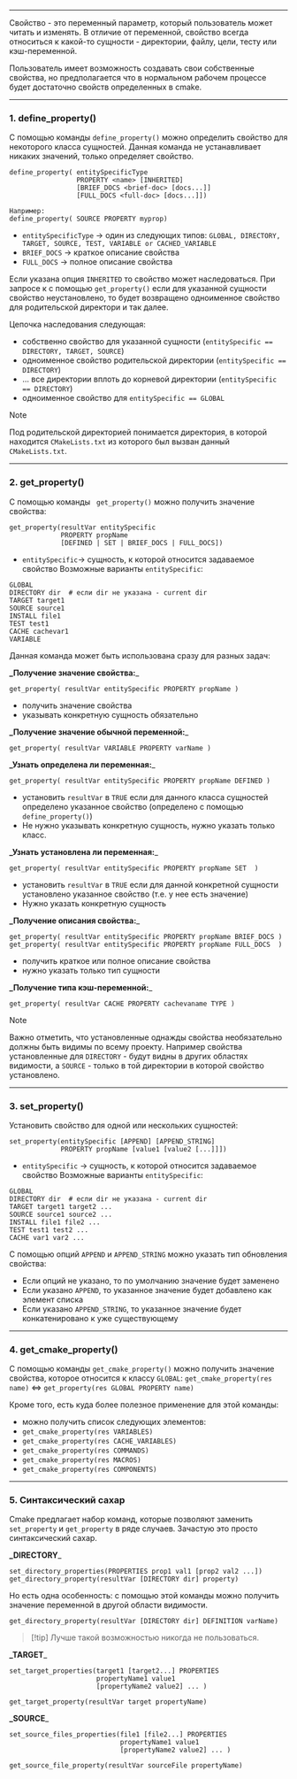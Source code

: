 ___
Свойство - это переменный параметр, который пользователь может читать и изменять. В отличие от переменной, свойство всегда относиться к какой-то сущности - директории, файлу, цели, тесту или кэш-переменной.

Пользователь имеет возможность создавать свои собственные свойства, но предполагается что в нормальном рабочем процессе будет достаточно свойств определенных в cmake.
___
### 1. define_property()

С помощью команды `define_property()` можно определить свойство для некоторого класса сущностей. Данная команда не устанавливает никаких значений, только определяет свойство.
```
define_property( entitySpecificType
                 PROPERTY <name> [INHERITED]
                 [BRIEF_DOCS <brief-doc> [docs...]]
                 [FULL_DOCS <full-doc> [docs...]])

Например:
define_property( SOURCE PROPERTY myprop)
```
- `entitySpecificType` -> один из следующих типов: `GLOBAL, DIRECTORY, TARGET, SOURCE, TEST, VARIABLE or CACHED_VARIABLE`
- `BRIEF_DOCS` -> краткое описание свойства
- `FULL_DOCS` -> полное описание свойства

Если указана опция `INHERITED` то свойство может наследоваться. При запросе к c помощью `get_property()` если для указанной сущности свойство неустановлено, то будет возвращено одноименное свойство для родительской директори и так далее.

Цепочка наследования следующая:
- собственно свойство для указанной сущности (`entitySpecific == DIRECTORY, TARGET, SOURCE`)
- одноименное свойство родительской директории (`entitySpecific == DIRECTORY`)
- ... все директории вплоть до корневой директории (`entitySpecific == DIRECTORY`)
- одноименное свойство для `entitySpecific == GLOBAL`

>[!note]
>Под родительской директорией понимается директория, в которой находится `CMakeLists.txt` из которого был вызван данный `CMakeLists.txt`.

___
### 2. get_property()

С помощью команды ` get_property()` можно получить значение свойства:
```
get_property(resultVar entitySpecific
		     PROPERTY propName
			 [DEFINED | SET | BRIEF_DOCS | FULL_DOCS])
```
- `entitySpecific`-> сущность, к которой относится задаваемое свойство
Возможные варианты `entitySpecific`:
```
GLOBAL
DIRECTORY dir  # если dir не указана - current dir
TARGET target1
SOURCE source1
INSTALL file1
TEST test1
CACHE cachevar1
VARIABLE
```
Данная команда может быть использована сразу для разныx задач:

**_Получение значение свойства:**_
```
get_property( resultVar entitySpecific PROPERTY propName )
```
- получить значение свойства
- указывать конкретную сущность обязательно

**_Получение значение обычной переменной:**_
```
get_property( resultVar VARIABLE PROPERTY varName )
```

**_Узнать определена ли переменная:**_
```
get_property( resultVar entitySpecific PROPERTY propName DEFINED )
```
- установить `resultVar` в `TRUE` если для данного класса сущностей определено указанное свойство (определено с помощью `define_property()`)
- Не нужно указывать конкретную сущность, нужно указать только класс.

**_Узнать установлена ли переменная:**_
```
get_property( resultVar entitySpecific PROPERTY propName SET  )
```
- установить `resultVar` в `TRUE` если для данной конкретной сущности установлено указанное свойство (т.е. у нее есть значение)
- Нужно указать конкретную сущность

**_Получение описания свойства:**_
```
get_property( resultVar entitySpecific PROPERTY propName BRIEF_DOCS )
get_property( resultVar entitySpecific PROPERTY propName FULL_DOCS  )
```
- получить краткое или полное описание свойства
- нужно указать только тип сущности

**_Получение типа кэш-переменной:**_
```
get_property( resultVar CACHE PROPERTY cachevaname TYPE )
```

>[!note]
>Важно отметить, что установленные однажды свойства необязательно должны быть видимы по всему проекту. Например свойства установленные для `DIRECTORY` - будут видны в других областях видимости, а `SOURCE` - только в той директории в которой свойство установлено.

___
### 3. set_property()

Установить свойство для одной или нескольких сущностей:
```
set_property(entitySpecific [APPEND] [APPEND_STRING]
			 PROPERTY propName [value1 [value2 [...]]])
```
- `entitySpecific` -> сущность, к которой относится задаваемое свойство
Возможные варианты `entitySpecific`:
```
GLOBAL
DIRECTORY dir  # если dir не указана - current dir
TARGET target1 target2 ...
SOURCE source1 source2 ...
INSTALL file1 file2 ...
TEST test1 test2 ...
CACHE var1 var2 ...
```

С помощью опций `APPEND` и `APPEND_STRING` можно указать тип обновления свойства:
- Если опций не указано, то по умолчанию значение будет заменено
- Если указано `APPEND`, то указанное значение будет добавлено как элемент списка
- Если указано `APPEND_STRING`, то указанное значение будет конкатенировано к уже существующему

___
### 4. get_cmake_property()

С помощью команды `get_cmake_property()` можно получить значение свойства, которое относится к классу `GLOBAL`:
`get_cmake_property(res name)` <=> `get_property(res GLOBAL PROPERTY name)`

Кроме того, есть куда более полезное применение для этой команды:
- можно получить список следующих элементов:
- `get_cmake_property(res VARIABLES)`
- `get_cmake_property(res CACHE_VARIABLES)`
- `get_cmake_property(res COMMANDS)`
- `get_cmake_property(res MACROS)`
- `get_cmake_property(res COMPONENTS)`

___
### 5. Синтаксический сахар

Cmake предлагает набор команд, которые позволяют заменить `set_property` и `get_property` в ряде случаев. Зачастую это просто синтаксический сахар.

**_DIRECTORY**_
```
set_directory_properties(PROPERTIES prop1 val1 [prop2 val2 ...])
get_directory_property(resultVar [DIRECTORY dir] property)
```

Но есть одна особенность: с помощью этой команды можно получить значение переменной в другой области видимости.
```
get_directory_property(resultVar [DIRECTORY dir] DEFINITION varName)
```
>[!tip] Лучше такой возможностью никогда не пользоваться.

**_TARGET**_
```
set_target_properties(target1 [target2...] PROPERTIES
					  propertyName1 value1
					  [propertyName2 value2] ... )

get_target_property(resultVar target propertyName)
```

**_SOURCE**_
```
set_source_files_properties(file1 [file2...] PROPERTIES
							propertyName1 value1
							[propertyName2 value2] ... )

get_source_file_property(resultVar sourceFile propertyName)
```
